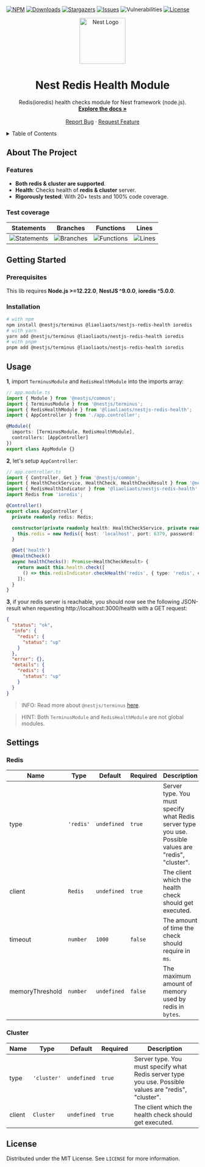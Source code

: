 [![NPM][npm-shield]][npm-url]
[![Downloads][downloads-shield]][downloads-url]
[![Stargazers][stars-shield]][stars-url]
[![Issues][issues-shield]][issues-url]
![Vulnerabilities][vulnerabilities-shield]
[![License][license-shield]][license-url]

<p align="center">
  <a href="https://nestjs.com/">
    <img src="https://nestjs.com/img/logo-small.svg" alt="Nest Logo" width="120">
  </a>
</p>

<div align="center">
  <h1 align="center">Nest Redis Health Module</h1>

  <p align="center">
    Redis(ioredis) health checks module for Nest framework (node.js).
    <br />
    <a href="#usage"><strong>Explore the docs »</strong></a>
    <br />
    <br />
    <a href="https://github.com/liaoliaots/nestjs-redis/issues">Report Bug</a>
    ·
    <a href="https://github.com/liaoliaots/nestjs-redis/issues">Request Feature</a>
  </p>
</div>

<details>
  <summary>Table of Contents</summary>
  <ol>
    <li>
      <a href="#about-the-project">About The Project</a>
      <ul>
        <li><a href="#features">Features</a></li>
        <li><a href="#test-coverage">Test coverage</a></li>
      </ul>
    </li>
    <li>
      <a href="#getting-started">Getting Started</a>
      <ul>
        <li><a href="#prerequisites">Prerequisites</a></li>
        <li><a href="#installation">Installation</a></li>
      </ul>
    </li>
    <li><a href="#usage">Usage</a></li>
    <li><a href="#settings">Settings</a></li>
    <li><a href="#license">License</a></li>
    <li><a href="./dependency-graph.svg">Package dependency overview</a></li>
  </ol>
</details>

## About The Project

### Features

- **Both redis & cluster are supported**.
- **Health**: Checks health of **redis & cluster** server.
- **Rigorously tested**: With 20+ tests and 100% code coverage.

### Test coverage

| Statements                                                                                                | Branches                                                                                              | Functions                                                                                               | Lines                                                                                           |
| --------------------------------------------------------------------------------------------------------- | ----------------------------------------------------------------------------------------------------- | ------------------------------------------------------------------------------------------------------- | ----------------------------------------------------------------------------------------------- |
| ![Statements](https://img.shields.io/badge/statements-100%25-brightgreen.svg?style=flat-square&logo=jest) | ![Branches](https://img.shields.io/badge/branches-100%25-brightgreen.svg?style=flat-square&logo=jest) | ![Functions](https://img.shields.io/badge/functions-100%25-brightgreen.svg?style=flat-square&logo=jest) | ![Lines](https://img.shields.io/badge/lines-100%25-brightgreen.svg?style=flat-square&logo=jest) |

## Getting Started

### Prerequisites

This lib requires **Node.js >=12.22.0**, **NestJS ^9.0.0**, **ioredis ^5.0.0**.

### Installation

```sh
# with npm
npm install @nestjs/terminus @liaoliaots/nestjs-redis-health ioredis
# with yarn
yarn add @nestjs/terminus @liaoliaots/nestjs-redis-health ioredis
# with pnpm
pnpm add @nestjs/terminus @liaoliaots/nestjs-redis-health ioredis
```

## Usage

**1**, import `TerminusModule` and `RedisHealthModule` into the imports array:

```ts
// app.module.ts
import { Module } from '@nestjs/common';
import { TerminusModule } from '@nestjs/terminus';
import { RedisHealthModule } from '@liaoliaots/nestjs-redis-health';
import { AppController } from './app.controller';

@Module({
  imports: [TerminusModule, RedisHealthModule],
  controllers: [AppController]
})
export class AppModule {}
```

**2**, let's setup `AppController`:

```ts
// app.controller.ts
import { Controller, Get } from '@nestjs/common';
import { HealthCheckService, HealthCheck, HealthCheckResult } from '@nestjs/terminus';
import { RedisHealthIndicator } from '@liaoliaots/nestjs-redis-health';
import Redis from 'ioredis';

@Controller()
export class AppController {
  private readonly redis: Redis;

  constructor(private readonly health: HealthCheckService, private readonly redisIndicator: RedisHealthIndicator) {
    this.redis = new Redis({ host: 'localhost', port: 6379, password: 'authpassword' });
  }

  @Get('health')
  @HealthCheck()
  async healthChecks(): Promise<HealthCheckResult> {
    return await this.health.check([
      () => this.redisIndicator.checkHealth('redis', { type: 'redis', client: this.redis, timeout: 500 })
    ]);
  }
}
```

**3**, if your redis server is reachable, you should now see the following JSON-result when requesting http://localhost:3000/health with a GET request:

```json
{
  "status": "ok",
  "info": {
    "redis": {
      "status": "up"
    }
  },
  "error": {},
  "details": {
    "redis": {
      "status": "up"
    }
  }
}
```

> INFO: Read more about `@nestjs/terminus` [here](https://docs.nestjs.com/recipes/terminus).

> HINT: Both `TerminusModule` and `RedisHealthModule` are not global modules.

## Settings

### Redis

| Name            | Type      | Default     | Required | Description                                                                                           |
| --------------- | --------- | ----------- | -------- | ----------------------------------------------------------------------------------------------------- |
| type            | `'redis'` | `undefined` | `true`   | Server type. You must specify what Redis server type you use. Possible values are "redis", "cluster". |
| client          | `Redis`   | `undefined` | `true`   | The client which the health check should get executed.                                                |
| timeout         | `number`  | `1000`      | `false`  | The amount of time the check should require in `ms`.                                                  |
| memoryThreshold | `number`  | `undefined` | `false`  | The maximum amount of memory used by redis in `bytes`.                                                |

### Cluster

| Name   | Type        | Default     | Required | Description                                                                                           |
| ------ | ----------- | ----------- | -------- | ----------------------------------------------------------------------------------------------------- |
| type   | `'cluster'` | `undefined` | `true`   | Server type. You must specify what Redis server type you use. Possible values are "redis", "cluster". |
| client | `Cluster`   | `undefined` | `true`   | The client which the health check should get executed.                                                |

## License

Distributed under the MIT License. See `LICENSE` for more information.

[npm-shield]: https://img.shields.io/npm/v/@liaoliaots/nestjs-redis-health/latest?style=for-the-badge
[npm-url]: https://www.npmjs.com/package/@liaoliaots/nestjs-redis-health
[downloads-shield]: https://img.shields.io/npm/dm/@liaoliaots/nestjs-redis-health?style=for-the-badge
[downloads-url]: https://www.npmjs.com/package/@liaoliaots/nestjs-redis-health
[stars-shield]: https://img.shields.io/github/stars/liaoliaots/nestjs-redis?style=for-the-badge
[stars-url]: https://github.com/liaoliaots/nestjs-redis/stargazers
[issues-shield]: https://img.shields.io/github/issues/liaoliaots/nestjs-redis?style=for-the-badge
[issues-url]: https://github.com/liaoliaots/nestjs-redis/issues
[license-shield]: https://img.shields.io/npm/l/@liaoliaots/nestjs-redis?style=for-the-badge
[license-url]: https://github.com/liaoliaots/nestjs-redis/blob/main/LICENSE
[vulnerabilities-shield]: https://img.shields.io/snyk/vulnerabilities/npm/@liaoliaots/nestjs-redis-health?style=for-the-badge
